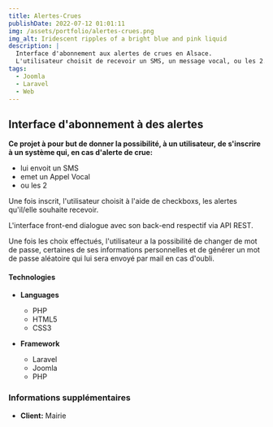```yaml
---
title: Alertes-Crues
publishDate: 2022-07-12 01:01:11
img: /assets/portfolio/alertes-crues.png
img_alt: Iridescent ripples of a bright blue and pink liquid
description: |
  Interface d'abonnement aux alertes de crues en Alsace.
  L'utilisateur choisit de recevoir un SMS, un message vocal, ou les 2.
tags:
  - Joomla
  - Laravel
  - Web
---
```


## Interface d'abonnement à des alertes

**Ce projet à pour but de donner la possibilité, à un utilisateur, de s'inscrire à un système qui, en cas d'alerte de
crue:**

- lui envoit un SMS
- emet un Appel Vocal
- ou les 2

Une fois inscrit, l'utilisateur choisit à l'aide de checkboxs, les alertes qu'il/elle souhaite recevoir.

L'interface front-end dialogue avec son back-end respectif via API REST.

Une fois les choix effectués, l'utilisateur a la possibilité de changer de mot de passe, certaines de ses informations
personnelles et de générer un mot de passe aléatoire qui lui sera envoyé par mail en cas d'oubli.

#### Technologies

- **Languages**
  - PHP
  - HTML5
  - CSS3

- **Framework**
  - Laravel
  - Joomla
  - PHP

### Informations supplémentaires

- **Client:** Mairie

